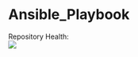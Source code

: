 # Ansible_Playbook
Repository Health:<br>
<img src="https://github.com/vasylkulyev/Ansible_Playbook/workflows/CI/badge.svg?branch=main"><br>
